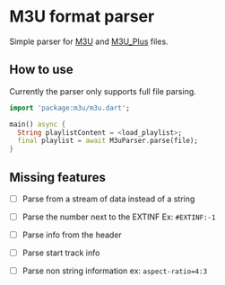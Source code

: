 # M3U format parser

Simple parser for [M3U](https://en.wikipedia.org/wiki/M3U) and 
[M3U_Plus](https://en.wikipedia.org/wiki/M3U) files. 

## How to use

Currently the parser only supports full file parsing.

```dart
import 'package:m3u/m3u.dart';

main() async {
  String playlistContent = <load_playlist>;
  final playlist = await M3uParser.parse(file);
}
```

## Missing features

- [ ] Parse from a stream of data instead of a string
- [ ] Parse the number next to the EXTINF Ex: `#EXTINF:-1`
- [ ] Parse info from the header
- [ ] Parse start track info
- [ ] Parse non string information ex: `aspect-ratio=4:3`

